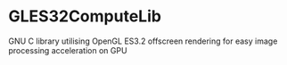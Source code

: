 # GLES32ComputeLib
GNU C library utilising OpenGL ES3.2 offscreen rendering for easy image processing acceleration on GPU
